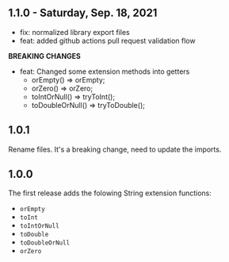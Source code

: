 ## 1.1.0 - Saturday, Sep. 18, 2021
- fix: normalized library export files
- feat: added github actions pull request validation flow

**BREAKING CHANGES**
- feat: Changed some extension methods into getters
  - orEmpty() => orEmpty;
  - orZero() => orZero;
  - toIntOrNull() => tryToInt();
  - toDoubleOrNull() => tryToDouble();

## 1.0.1

Rename files. It's a breaking change, need to update the imports. 

## 1.0.0

The first release adds the folowing String extension functions:
* `orEmpty`
* `toInt`
* `toIntOrNull`
* `toDouble`
* `toDoubleOrNull`
* `orZero`
